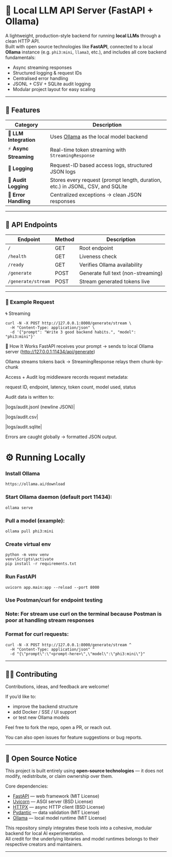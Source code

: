 # 🧩 Local LLM API Server (FastAPI + Ollama)

A lightweight, production-style backend for running **local LLMs** through a clean HTTP API.  
Built with open source technologies like **FastAPI**, connected to a local **Ollama** instance (e.g. `phi3:mini`, `llama3`, etc.), and includes all core backend fundamentals:
- Async streaming responses
- Structured logging & request IDs
- Centralised error handling
- JSONL + CSV + SQLite audit logging
- Modular project layout for easy scaling

---

## 🚀 Features

| Category | Description |
|-----------|-------------|
| 🧠 **LLM Integration** | Uses [Ollama](https://ollama.ai) as the local model backend |
| ⚡ **Async Streaming** | Real-time token streaming with `StreamingResponse` |
| 📜 **Logging** | Request-ID based access logs, structured JSON logs |
| 💾 **Audit Logging** | Stores every request (prompt length, duration, etc.) in JSONL, CSV, and SQLite |
| 🧩 **Error Handling** | Centralized exceptions → clean JSON responses |

---
## 🧩 API Endpoints

| Endpoint | Method | Description |
|-----------|---------|-------------|
| `/` | GET | Root endpoint |
| `/health` | GET | Liveness check |
| `/ready` | GET | Verifies Ollama availability |
| `/generate` | POST | Generate full text (non-streaming) |
| `/generate/stream` | POST | Stream generated tokens live |

---

### 🔧 Example Request

🌀 Streaming
```
curl -N -X POST http://127.0.0.1:8000/generate/stream \
  -H "Content-Type: application/json" \
  -d '{"prompt": "Write 3 good backend habits.", "model": "phi3:mini"}'
```
🧠 How It Works
FastAPI receives your prompt → sends to local Ollama server (http://127.0.0.1:11434/api/generate)

Ollama streams tokens back → StreamingResponse relays them chunk-by-chunk

Access + Audit log middleware records request metadata:

request ID, endpoint, latency, token count, model used, status

Audit data is written to:

|logs/audit.jsonl (newline JSON)|

|logs/audit.csv|

|logs/audit.sqlite|

Errors are caught globally → formatted JSON output.

# ⚙️ Running Locally

### Install Ollama
```
https://ollama.ai/download
```
### Start Ollama daemon (default port 11434):
```
ollama serve
```

### Pull a model (example):
```
ollama pull phi3:mini
```

### Create virtual env
```
python -m venv venv
venv\Scripts\activate
pip install -r requirements.txt
```

### Run FastAPI
```
uvicorn app.main:app --reload --port 8000
```

### Use Postman/curl for endpoint testing
### Note: For stream use curl on the terminal because Postman is poor at handling stream responses

### Format for curl requests:
```
curl -N -X POST http://127.0.0.1:8000/generate/stream ^
  -H "Content-Type: application/json" ^
  -d "{\"prompt\":\"<prompt-here>\",\"model\":\"phi3:mini\"}"
```
---

## 🧑‍💻 Contributing
Contributions, ideas, and feedback are welcome!

If you’d like to:
- improve the backend structure
- add Docker / SSE / UI support
- or test new Ollama models

Feel free to fork the repo, open a PR, or reach out.

You can also open issues for feature suggestions or bug reports.

---

## 🧩 Open Source Notice

This project is built entirely using **open-source technologies** — it does not modify, redistribute, or claim ownership over them.

Core dependencies:
- [FastAPI](https://fastapi.tiangolo.com/) — web framework (MIT License)
- [Uvicorn](https://www.uvicorn.org/) — ASGI server (BSD License)
- [HTTPX](https://www.python-httpx.org/) — async HTTP client (BSD License)
- [Pydantic](https://docs.pydantic.dev/) — data validation (MIT License)
- [Ollama](https://ollama.ai) — local model runtime (MIT License)

This repository simply integrates these tools into a cohesive, modular backend for local AI experimentation.  
All credit for the underlying libraries and model runtimes belongs to their respective creators and maintainers.

---
